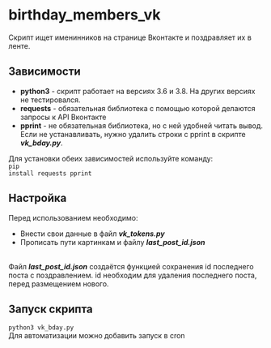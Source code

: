 # birthday_members_vk
Скрипт ищет именинников на странице Вконтакте и поздравляет их в ленте.

## Зависимости
- **python3** - скрипт работает на версиях 3.6 и 3.8. На других версиях не тестировался.
- **requests** - обязательная библиотека с помощью которой делаются запросы к API Вконтакте<br>
- **pprint** - не обязательная библиотека, но с ней удобней читать вывод. Если не устанавливать, нужно удалить строки с pprint в скрипте ***vk_bday.py***.<br>

Для установки обеих зависимостей используйте команду:<br>
<code>pip install requests pprint</code>

## Настройка
Перед использованием необходимо:
- Внести свои данные в файл ***vk_tokens.py***
- Прописать пути картинкам и файлу ***last_post_id.json***

<br>Файл ***last_post_id.json*** создаётся функцией сохранения id последнего поста с поздравлением.
id необходим для удаления последнего поста, перед размещением нового.

## Запуск скрипта
<code>python3 vk_bday.py</code><br>
Для автоматизации можно добавить запуск в cron

